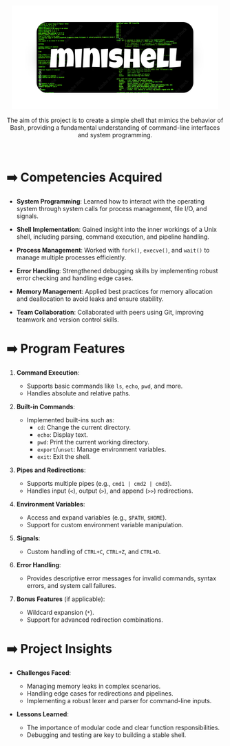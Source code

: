 <div align="center">
  <a href="https://github.com/mpeyre-s/42_minishell"><img src="https://github.com/mpeyre-s/42_project_badges/raw/main/badges/minishell.svg"/></a>
  <p>The aim of this project is to create a simple shell that mimics the behavior of Bash, providing a fundamental understanding of command-line interfaces and system programming.</p>
  <br>
</div>

# ➡️ Competencies Acquired

- **System Programming**: Learned how to interact with the operating system through system calls for process management, file I/O, and signals.
  
- **Shell Implementation**: Gained insight into the inner workings of a Unix shell, including parsing, command execution, and pipeline handling.

- **Process Management**: Worked with `fork()`, `execve()`, and `wait()` to manage multiple processes efficiently.

- **Error Handling**: Strengthened debugging skills by implementing robust error checking and handling edge cases.

- **Memory Management**: Applied best practices for memory allocation and deallocation to avoid leaks and ensure stability.

- **Team Collaboration**: Collaborated with peers using Git, improving teamwork and version control skills.

# ➡️ Program Features

1. **Command Execution**:  
   - Supports basic commands like `ls`, `echo`, `pwd`, and more.  
   - Handles absolute and relative paths.  

2. **Built-in Commands**:  
   - Implemented built-ins such as:  
     - `cd`: Change the current directory.  
     - `echo`: Display text.  
     - `pwd`: Print the current working directory.  
     - `export`/`unset`: Manage environment variables.  
     - `exit`: Exit the shell.  

3. **Pipes and Redirections**:  
   - Supports multiple pipes (e.g., `cmd1 | cmd2 | cmd3`).  
   - Handles input (`<`), output (`>`), and append (`>>`) redirections.  

4. **Environment Variables**:  
   - Access and expand variables (e.g., `$PATH`, `$HOME`).  
   - Support for custom environment variable manipulation.  

5. **Signals**:  
   - Custom handling of `CTRL+C`, `CTRL+Z`, and `CTRL+D`.  

6. **Error Handling**:  
   - Provides descriptive error messages for invalid commands, syntax errors, and system call failures.  

7. **Bonus Features** (if applicable):  
   - Wildcard expansion (`*`).  
   - Support for advanced redirection combinations.  

# ➡️ Project Insights

- **Challenges Faced**:  
  - Managing memory leaks in complex scenarios.  
  - Handling edge cases for redirections and pipelines.  
  - Implementing a robust lexer and parser for command-line inputs.  

- **Lessons Learned**:  
  - The importance of modular code and clear function responsibilities.  
  - Debugging and testing are key to building a stable shell.  
